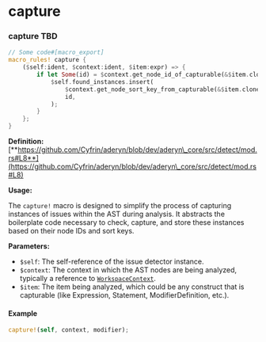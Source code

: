 # capture

### capture TBD

```rust
// Some code#[macro_export]
macro_rules! capture {
    ($self:ident, $context:ident, $item:expr) => {
        if let Some(id) = $context.get_node_id_of_capturable(&$item.clone().into()) {
            $self.found_instances.insert(
                $context.get_node_sort_key_from_capturable(&$item.clone().into()),
                id,
            );
        }
    };
}
```

**Definition:** [**https://github.com/Cyfrin/aderyn/blob/dev/aderyn\_core/src/detect/mod.rs#L8**](https://github.com/Cyfrin/aderyn/blob/dev/aderyn\_core/src/detect/mod.rs#L8)

**Usage:**

The `capture!` macro is designed to simplify the process of capturing instances of issues within the AST during analysis. It abstracts the boilerplate code necessary to check, capture, and store these instances based on their node IDs and sort keys.

**Parameters:**

* `$self`: The self-reference of the issue detector instance.
* `$context`: The context in which the AST nodes are being analyzed, typically a reference to [`WorkspaceContext`](workspacecontext.md).
* `$item`: The item being analyzed, which could be any construct that is capturable (like Expression, Statement, ModifierDefinition, etc.).

#### Example

```rust
capture!(self, context, modifier);
```

